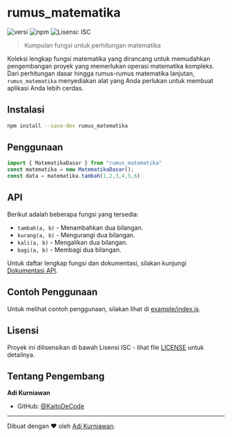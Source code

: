 # rumus_matematika

![versi](https://img.shields.io/badge/versi-1.1.9-blue.svg?cacheSeconds=2592000)
![npm](https://img.shields.io/npm/dt/rumus_matematika.svg)
![Lisensi: ISC](https://img.shields.io/badge/Lisensi-ISC-yellow.svg)

> Kumpulan fungsi untuk perhitungan matematika

Koleksi lengkap fungsi matematika yang dirancang untuk memudahkan pengembangan proyek yang memerlukan operasi matematika kompleks. Dari perhitungan dasar hingga rumus-rumus matematika lanjutan, `rumus_matematika` menyediakan alat yang Anda perlukan untuk membuat aplikasi Anda lebih cerdas.

## Instalasi
```sh
npm install --save-dev rumus_matematika
```

## Penggunaan
```javascript
import { MatematikaDasar } from "rumus_matematika"
const matematika = new MatematikaDasar();
const data = matematika.tambah(1,2,3,4,5,6)
```



## API

Berikut adalah beberapa fungsi yang tersedia:

- `tambah(a, b)` - Menambahkan dua bilangan.
- `kurang(a, b)` - Mengurangi dua bilangan.
- `kali(a, b)` - Mengalikan dua bilangan.
- `bagi(a, b)` - Membagi dua bilangan.

Untuk daftar lengkap fungsi dan dokumentasi, silakan kunjungi [Dokumentasi API](#).

## Contoh Penggunaan

Untuk melihat contoh penggunaan, silakan lihat di [example/index.js](example/index.js).

## Lisensi

Proyek ini dilisensikan di bawah Lisensi ISC - lihat file [LICENSE](LICENSE) untuk detailnya.

## Tentang Pengembang

**Adi Kurniawan**

- GitHub: [@KaitoDeCode](https://github.com/KaitoDeCode)

---

Dibuat dengan ❤ oleh [Adi Kurniawan](https://github.com/KaitoDeCode).
